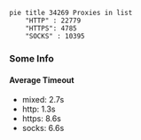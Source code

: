 
```mermaid
pie title 34269 Proxies in list
    "HTTP" : 22779
    "HTTPS": 4785
    "SOCKS" : 10395
```

### Some Info
#### Average Timeout

- mixed: 2.7s
- http: 1.3s
- https: 8.6s
- socks: 6.6s